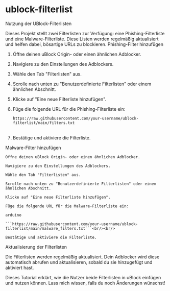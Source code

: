 # ublock-filterlist

Nutzung der UBlock-Filterlisten

Dieses Projekt stellt zwei Filterlisten zur Verfügung: eine Phishing-Filterliste und eine Malware-Filterliste. Diese Listen werden regelmäßig aktualisiert und helfen dabei, bösartige URLs zu blockieren.
Phishing-Filter hinzufügen

1. Öffne deinen uBlock Origin- oder einen ähnlichen Adblocker.

2. Navigiere zu den Einstellungen des Adblockers.

3. Wähle den Tab "Filterlisten" aus.

4. Scrolle nach unten zu "Benutzerdefinierte Filterlisten" oder einem ähnlichen Abschnitt.

5. Klicke auf "Eine neue Filterliste hinzufügen".

6. Füge die folgende URL für die Phishing-Filterliste ein:


    ```https://raw.githubusercontent.com/your-username/ublock-filterlist/main/filters.txt```<br/><br/>


7. Bestätige und aktiviere die Filterliste.

Malware-Filter hinzufügen

    Öffne deinen uBlock Origin- oder einen ähnlichen Adblocker.

    Navigiere zu den Einstellungen des Adblockers.

    Wähle den Tab "Filterlisten" aus.

    Scrolle nach unten zu "Benutzerdefinierte Filterlisten" oder einem ähnlichen Abschnitt.

    Klicke auf "Eine neue Filterliste hinzufügen".

    Füge die folgende URL für die Malware-Filterliste ein:

    arduino

    ```https://raw.githubusercontent.com/your-username/ublock-filterlist/main/malware_filters.txt```<br/><br/>

    Bestätige und aktiviere die Filterliste.

Aktualisierung der Filterlisten

Die Filterlisten werden regelmäßig aktualisiert. Dein Adblocker wird diese automatisch abrufen und aktualisieren, sobald du sie hinzugefügt und aktiviert hast.

Dieses Tutorial erklärt, wie die Nutzer beide Filterlisten in uBlock einfügen und nutzen können. Lass mich wissen, falls du noch Änderungen wünschst!
